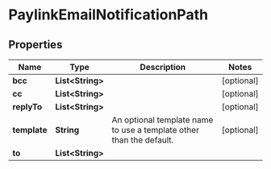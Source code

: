 

# PaylinkEmailNotificationPath


## Properties

| Name | Type | Description | Notes |
|------------ | ------------- | ------------- | -------------|
|**bcc** | **List&lt;String&gt;** |  |  [optional] |
|**cc** | **List&lt;String&gt;** |  |  [optional] |
|**replyTo** | **List&lt;String&gt;** |  |  [optional] |
|**template** | **String** | An optional template name to use a template other than the default. |  [optional] |
|**to** | **List&lt;String&gt;** |  |  |



